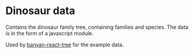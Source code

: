 # Dinosaur data

Contains the dinosaur family tree, containing families and species. The data is in the form of a javascript module.

Used by [banyan-react-tree](https://github.com/mbraak/banyan-react-tree) for the example data.
